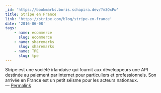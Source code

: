 ```yaml
---
_id: 'https://bookmarks.boris.schapira.dev/?m3OxPw'
title: Stripe en France
link: 'https://stripe.com/blog/stripe-en-france'
date: '2016-06-08'
tags:
    - name: ecommerce
      slug: ecommerce
    - name: sharemarks
      slug: sharemarks
    - name: TPE
      slug: tpe
---
```


Stripe est une société irlandaise qui fournit aux développeurs une API destinée
au paiement par internet pour particuliers et professionnels. Son arrivée en
France est un petit séisme pour les acteurs nationaux. <br>&#8212;
<a href="https://bookmarks.boris.schapira.dev/?m3OxPw" title="Permalink">Permalink</a>
